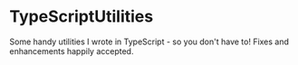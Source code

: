 TypeScriptUtilities
===================

Some handy utilities I wrote in TypeScript - so you don't have to! Fixes and enhancements happily accepted.